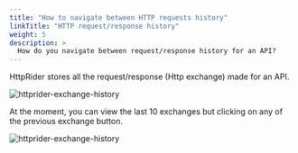 ```yaml
---
title: "How to navigate between HTTP requests history"
linkTitle: "HTTP request/response history"
weight: 5
description: >
  How do you navigate between request/response history for an API?
---
```


HttpRider stores all the request/response (Http exchange) made for an API.

![httprider-exchange-history](/images/005/httprider-exchange-history.gif) 

At the moment, you can view the last 10 exchanges but clicking on any of the previous exchange button. 

![httprider-exchange-history](/images/005/httprider-exchange-history.png)